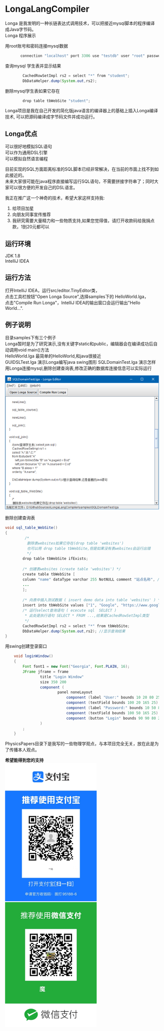 # LongaLangCompiler
Longa 是我发明的一种长链表达式调用技术，可以把接近mysql脚本的程序编译成Java字节码。  
Longa 程序展示


用root账号和密码连接mysql数据
```java
       connection "localhost" port 3306 use "testdb" user "root" password "123456" ;
```

查询mysql 学生表并显示结果
```java
        CachedRowSetImpl rs2 = select "*" from "student"; 
        DbDataHelper.dump(System.out,rs2);
```

删除mysql学生表如果它存在
```java
        drop table tbWebSite "student";
```

Longa项目是我在自己开发的简化版java语言的编译器上的基础上插入Longa编译技术,
可以把源码编译成字节码文件并成功运行。


## Longa优点
可以很好地模拟SQL语句  
可以作为通用DSL引擎  
可以模拟自然语言编程  

目前实现的SQL方面距离标准的SQL脚本已经非常解决，在当前的市面上找不到如此接近的。  
未来大家很可能在java程序直接编写运行SQL语句，不需要拼接字符串了；同时大家可以很方便的开发自己的DSL语言。

我正在推广这一个神奇的技术，希望大家这样支持我: 
1. 给项目加星
2. 向朋友同事宣传推荐
3. 我研究需要大量精力和一些物质支持,如果您觉得值，请打开收款码给我捐点款，1到20元都可以

## 运行环境
JDK 1.8  
IntelliJ IDEA

## 运行方法
打开IntelliJ IDEA，运行src/editor.TinyEditor类，  
点击工具栏按钮"Open Longa Source",选择samples下的 HelloWorld.lga，  
点击"Compile Run Longa"，IntelliJ IDEA的输出窗口会运行输出"Hello World...".  

## 例子说明
目录samples下有三个例子  
Longa暂时是为了研究演示,没有关键字static和public，编辑器会在编译成功后自动调用void main()方法  
HelloWorld.lga 最简单的HelloWorld,和java很接近  
GUIDSLTest.lga 演示Longa编写java swing图形
SQLDomainTest.lga 演示怎样用Longa连接mysql,删除创建查询表,修改正确的数据库连接信息可以实际运行

![](resources/SQLDemo.png)

删除创建查询表
```java
void sql_table_WebSite()
{
         /*
          删除表websites如果它存在(drop table 'websites')
          也可以用 drop table tbWebSite,但是如果没有表websites会运行出错
          */
        drop table tbWebSite ifExists;

        /* 创建表websites (create table 'websites') */
        create table tbWebSite [
        column "name" dataType varchar 255 NotNULL comment "站点名称", //定义列,包括名称、数据类型、长度、备注
        ...
        ];

        /* 向表中插入测试数据 ( insert demo data into table 'websites' ) */
        insert into tbWebSite values ["1", "Google", "https://www.google.cm/", "1", "USA"] ;
        /* 运行select查询语句 ( ececute sql  SELECT ) 
         * 此处是执行语句 SELECT * FROM ...,结果是CachedRowSetImpl类型
         */
        CachedRowSetImpl rs2 = select "*" from tbWebSite; 
        DbDataHelper.dump(System.out,rs2); //显示查询结果
}
```
用swing创建登录窗口
```java
    void loginWindow()
    {
        Font font1 = new Font("Georgia", Font.PLAIN, 16);
        JFrame jframe = frame
                title "Login Window"
                size 350 200
                component (
                        panel noneLayout
                            component (label "User:" bounds 10 20 80 25 font font1)
                            component (textField bounds 100 20 165 25)
                            component (label "Password:" bounds 10 50 80 25)
                            component (textField bounds 100 50 165 25)
                            component (button "Login" bounds 90 90 80 25)
                )
        ;
    }
```
 
PhysicsPapers目录下是我写的一些物理学观点，与本项目完全无关，放在此是为了传播本人观点。  

<b>希望能得到您的支持</b>  
<img src="./收款码/支付宝收款码.jpg" width = "300" />
<img src="./收款码/微信收款码.jpg" width = "300"  />